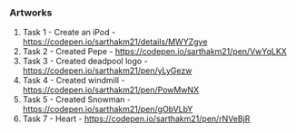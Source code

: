 ### Artworks

1. Task 1 - Create an iPod - https://codepen.io/sarthakm21/details/MWYZgve
2. Task 2 - Created Pepe - https://codepen.io/sarthakm21/pen/VwYqLKX
3. Task 3 - Created deadpool logo - https://codepen.io/sarthakm21/pen/yLyGezw
4. Task 4 - Created windmill - https://codepen.io/sarthakm21/pen/PowMwNX
5. Task 5 - Created Snowman - https://codepen.io/sarthakm21/pen/gObVLbY
7. Task 7 - Heart - https://codepen.io/sarthakm21/pen/rNVeBjR